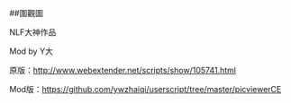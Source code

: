 ##圍觀圖

NLF大神作品

Mod by Y大

原版：http://www.webextender.net/scripts/show/105741.html

Mod版：https://github.com/ywzhaiqi/userscript/tree/master/picviewerCE